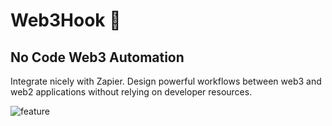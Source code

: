# Web3Hook 🎣

## No Code Web3 Automation

Integrate nicely with Zapier. Design powerful workflows between web3 and web2 applications without relying on developer resources.

![feature](https://user-images.githubusercontent.com/19412160/216757906-7f467dd5-d427-4b40-8876-2c57551b0228.png)
